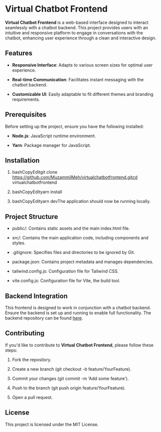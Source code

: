 Virtual Chatbot Frontend
========================

**Virtual Chatbot Frontend** is a web-based interface designed to interact seamlessly with a chatbot backend. This project provides users with an intuitive and responsive platform to engage in conversations with the chatbot, enhancing user experience through a clean and interactive design.

Features
--------

*   **Responsive Interface**: Adapts to various screen sizes for optimal user experience.
    
*   **Real-time Communication**: Facilitates instant messaging with the chatbot backend.
    
*   **Customizable UI**: Easily adaptable to fit different themes and branding requirements.
    

Prerequisites
-------------

Before setting up the project, ensure you have the following installed:

*   **Node.js**: JavaScript runtime environment.
    
*   **Yarn**: Package manager for JavaScript.
    

Installation
------------

1.  bashCopyEditgit clone https://github.com/MuzammilMeh/virtualchatbotfrontend.gitcd virtualchatbotfrontend
    
2.  bashCopyEdityarn install
    
3.  bashCopyEdityarn devThe application should now be running locally.
    

Project Structure
-----------------

*   public/: Contains static assets and the main index.html file.
    
*   src/: Contains the main application code, including components and styles.
    
*   .gitignore: Specifies files and directories to be ignored by Git.
    
*   package.json: Contains project metadata and manages dependencies.
    
*   tailwind.config.js: Configuration file for Tailwind CSS.
    
*   vite.config.js: Configuration file for Vite, the build tool.
    

Backend Integration
-------------------

This frontend is designed to work in conjunction with a chatbot backend. Ensure the backend is set up and running to enable full functionality. The backend repository can be found [here](https://github.com/MuzammilMeh/virtualchatbotbackend).

Contributing
------------

If you'd like to contribute to **Virtual Chatbot Frontend**, please follow these steps:

1.  Fork the repository.
    
2.  Create a new branch (git checkout -b feature/YourFeature).
    
3.  Commit your changes (git commit -m 'Add some feature').
    
4.  Push to the branch (git push origin feature/YourFeature).
    
5.  Open a pull request.
    

License
-------

This project is licensed under the MIT License.